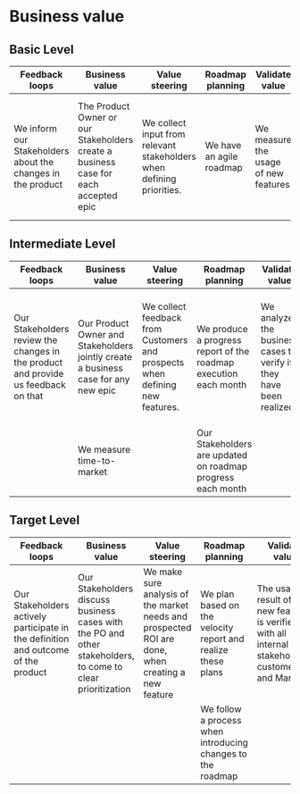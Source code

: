 Business value
=============================

Basic Level
-------------

|Feedback loops          |Business value        |Value steering        |Roadmap planning      |Validate value        |Stakeholder Happiness |
|------------------------|----------------------|----------------------|----------------------|----------------------|----------------------|
|We inform our Stakeholders about the changes in the product|The Product Owner or our Stakeholders create a business case for each accepted epic|We collect input from relevant stakeholders when defining priorities.|We have an agile roadmap|We measure the usage of new features|Our Stakeholders understand the backlog we proactively explain it. We measure this on a monthly basis.|



Intermediate Level
-------------

|Feedback loops          |Business value        |Value steering        |Roadmap planning      |Validate value        |Stakeholder Happiness |
|------------------------|----------------------|----------------------|----------------------|----------------------|----------------------|
|Our Stakeholders review the changes in the product and provide us feedback on that|Our Product Owner and Stakeholders jointly create a business case for any new epic|We collect feedback from Customers and prospects when defining new features.|We produce a progress report of the roadmap execution each month|We analyze the business cases to verify if they have been realized|Our Stakeholders feel they have an important role in the Backlog prioritization. We measure this on a monthly basis.|
| |We measure time-to-market| |Our Stakeholders are updated on roadmap progress each month| | |


Target Level
-------------

|Feedback loops          |Business value        |Value steering        |Roadmap planning      |Validate value        |Stakeholder Happiness |
|------------------------|----------------------|----------------------|----------------------|----------------------|----------------------|
|Our Stakeholders actively participate in the definition and outcome of the product|Our Stakeholders discuss business cases with the PO and other stakeholders, to come to clear prioritization|We make sure analysis of the market needs and prospected ROI are done, when creating a new feature|We plan based on the velocity report and realize these plans|The usage result of the new features is verified with all internal stakeholders, customers and Market|Our Stakeholder are satisfied with the features delivered by our team. We measure this on a monthly basis.|
| | | |We follow a process when introducing changes to the roadmap| |We have a Stakeholder radar in place, and published.|


